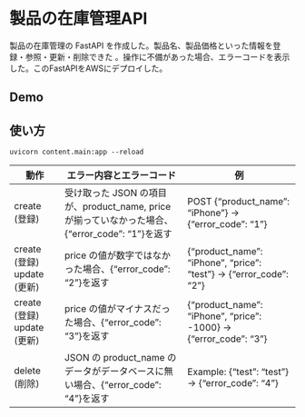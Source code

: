 製品の在庫管理API
====

製品の在庫管理の FastAPI を作成した。製品名、製品価格といった情報を登録・参照・更新・削除できた 。操作に不備があった場合、エラーコードを表示した。このFastAPIをAWSにデプロイした。

## Demo

## 使い方

```
uvicorn content.main:app --reload
```


| 動作 | エラー内容とエラーコード | 例 |
| --- | --- | --- |
| create (登録) | 受け取った JSON の項目が、product_name, price が揃っていなかった場合、{“error_code”: “1”}を返す | POST {“product_name”: “iPhone”} → {“error_code”: “1”} |
| create (登録) update (更新) | price の値が数字ではなかった場合、{“error_code”: “2”}を返す | {“product_name”: “iPhone”, “price”: “test”} → {“error_code”: “2”} |
| create (登録) update (更新) | price の値がマイナスだった場合、{“error_code”: “3”}を返す | {“product_name”: “iPhone”, “price”: -1000} → {“error_code”: “3”} |
| delete (削除) | JSON の product_name のデータがデータベースに無い場合、{“error_code”: “4”}を返す | Example: {“test”: “test”} → {“error_code”: “4”} |
